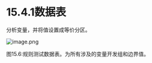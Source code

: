 # 15.4.1数据表

分析变量，并将值设置成等价分区。

![image.png](https://static.aiwriter.net/oG3nbKxibYYPA3NySvuJdo/6YX6xUCHUK7sKqkj9rAMv8/b9YawWxJ1r2n8rYhkYbFy)

图15.6:规则测试数据表。为所有涉及的变量开发组和边界值。
